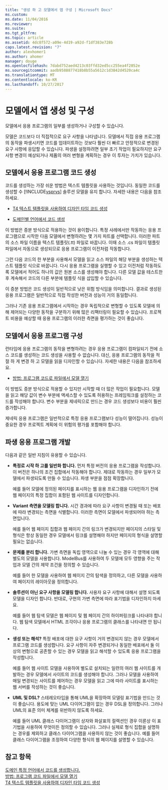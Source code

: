 ```yaml
---
title: "생성 하 고 모델에서 앱 구성 | Microsoft Docs"
ms.custom: 
ms.date: 11/04/2016
ms.reviewer: 
ms.suite: 
ms.tgt_pltfrm: 
ms.topic: article
ms.assetid: 4dc8f572-a09e-4d19-a92d-f1df383e728b
caps.latest.revision: "7"
author: alexhomer1
ms.author: ahomer
manager: douge
ms.openlocfilehash: 7dabd752aed4213c03ffd32ed5cc255ea4f2852e
ms.sourcegitcommit: aadb9588877418b8b55a5612c1d3842d4520ca4c
ms.translationtype: MT
ms.contentlocale: ko-KR
ms.lasthandoff: 10/27/2017
---
```

# <a name="generate-and-configure-your-app-from-models"></a>모델에서 앱 생성 및 구성
모델에서 응용 프로그램의 일부를 생성하거나 구성할 수 있습니다.
  
 모델은 코드보다 더 직접적으로 요구 사항을 나타냅니다. 모델에서 직접 응용 프로그램의 동작을 파생시키면 코드를 업데이트하는 것보다 훨씬 더 빠르고 안정적으로 변경된 요구 사항에 응답할 수 있습니다. 파생을 설정하려면 일부 초기 작업이 필요하지만 요구 사항 변경이 예상되거나 제품의 여러 변형을 계획하는 경우 이 투자는 가치가 있습니다.  
  
## <a name="generating-the-code-of-your-application-from-a-model"></a>모델에서 응용 프로그램 코드 생성  
 코드를 생성하는 가장 쉬운 방법은 텍스트 템플릿을 사용하는 것입니다. 동일한 코드를 생성할 수 [!INCLUDE[vsprvs](../code-quality/includes/vsprvs_md.md)] 솔루션 모델을 유지 합니다. 자세한 내용은 다음을 참조하세요.  
  
-   [T4 텍스트 템플릿을 사용하여 디자인 타임 코드 생성](../modeling/design-time-code-generation-by-using-t4-text-templates.md)  
  
-   [도메인별 언어에서 코드 생성](../modeling/generating-code-from-a-domain-specific-language.md)  
  
 이 방법은 증분 방식으로 적용하는 것이 용이합니다. 특정 사례에서만 작동하는 응용 프로그램으로 시작한 다음 모델에서 변형하려는 몇 가지 파트를 선택합니다. 이러한 파트의 소스 파일 이름을 텍스트 템플릿(.tt) 파일로 바꿉니다. 이때 소스 .cs 파일이 템플릿 파일에서 자동으로 생성되므로 응용 프로그램이 이전처럼 작동합니다.  
  
 그런 다음 코드의 한 부분을 사용해서 모델을 읽고 소스 파일의 해당 부분을 생성하는 텍스트 템플릿 식으로 바꿉니다. 다시 응용 프로그램을 실행할 수 있고 이전처럼 작동하도록 모델에서 적어도 하나의 값은 원본 소스를 생성해야 합니다. 다른 모델 값을 테스트한 후 계속해서 코드의 다른 부분에 템플릿 식을 삽입할 수 있습니다.  
  
 이 증분 방법은 코드 생성이 일반적으로 낮은 위험 방식임을 의미합니다. 결과로 생성된 응용 프로그램은 일반적으로 직접 작성한 버전과 성능이 거의 동일합니다.  
  
 그러나 기존 응용 프로그램에서 시작하는 경우 독립적으로 변형할 수 있도록 모델에 의해 제어되는 다양한 동작을 구분하기 위해 많은 리팩터링이 필요할 수 있습니다. 프로젝트 비용을 예상할 때 응용 프로그램의 이러한 측면을 평가하는 것이 좋습니다.  
  
## <a name="configuring-your-application-from-a-model"></a>모델에서 응용 프로그램 구성  
 런타임에 응용 프로그램의 동작을 변형하려는 경우 응용 프로그램이 컴파일되기 전에 소스 코드를 생성하는 코드 생성을 사용할 수 없습니다. 대신, 응용 프로그램의 동작을 적절 하 게 변경 하 고 모델을 읽을 디자인할 수 있습니다. 자세한 내용은 다음을 참조하세요.  
  
-   [방법: 프로그램 코드로 파일에서 모델 열기](../modeling/how-to-open-a-model-from-file-in-program-code.md)  
  
 이 방법도 증분 방식으로 적용할 수 있지만 시작할 때 더 많은 작업이 필요합니다. 모델을 읽고 해당 값이 변수 부분에 액세스할 수 있도록 허용하는 프레임워크를 설정하는 코드를 작성해야 합니다. 변수 부분을 제네릭으로 만드는 경우 코드 생성보다 비용이 훨씬 증가합니다.  
  
 제네릭 응용 프로그램은 일반적으로 특정 응용 프로그램보다 성능이 떨어집니다. 성능이 중요한 경우 프로젝트 계획에 이 위험의 평가를 포함해야 합니다.  
  
## <a name="developing-a-derived-application"></a>파생 응용 프로그램 개발  
 다음과 같은 일반 지침이 유용할 수 있습니다.  
  
-   **특정로 시작 하 고를 일반화 합니다.** 먼저 특정 버전의 응용 프로그램을 작성합니다. 이 버전은 하나의 조건 집합에서 작동해야 합니다. 제대로 작동하는 경우 일부가 모델에서 파생되도록 만들 수 있습니다. 파생 부분을 점점 확장합니다.  
  
     예를 들어 모델에 정의된 페이지를 표시하는 웹 응용 프로그램을 디자인하기 전에 웹 페이지의 특정 집합이 포함된 웹 사이트를 디자인합니다.  
  
-   **Variant 측면을 모델링 합니다.** 시간 경과에 따라 요구 사항이 변경될 때 또는 배포에 따라 변경되는 측면을 식별합니다. 이러한 측면이 모델에서 파생되어야 하는 측면입니다.  
  
     예를 들어 웹 페이지 집합과 웹 페이지 간의 링크가 변경되지만 페이지의 스타일 및 형식은 항상 동일한 경우 모델에서 링크를 설명해야 하지만 페이지의 형식을 설명할 필요는 없습니다.  
  
-   **문제를 분리 합니다.** 가변 측면을 독립 영역으로 나눌 수 있는 경우 각 영역에 대해 별도의 모델을 사용합니다. ModelBus를 사용하여 두 모델에 모두 영향을 주는 작업과 모델 간의 제약 조건을 정의할 수 있습니다.  
  
     예를 들어 한 모델을 사용하여 웹 페이지 간의 탐색을 정의하고, 다른 모델을 사용하여 페이지의 레이아웃을 정의합니다.
  
-   **솔루션이 아닌 요구 사항을 모델링 합니다.** 사용자 요구 사항에 대해서 설명 되도록 모델을 디자인 합니다. 반대로, 구현의 가변 측면에 따라 표기법을 디자인하지 마세요.  
  
     예를 들어 웹 탐색 모델은 웹 페이지 및 웹 페이지 간의 하이퍼링크를 나타내야 합니다. 웹 탐색 모델에서 HTML 조각이나 응용 프로그램의 클래스를 나타내면 안 됩니다.  
  
-   **생성 또는 해석?** 특정 배포에 대한 요구 사항이 거의 변경되지 않는 경우 모델에서 프로그램 코드를 생성합니다. 요구 사항이 자주 변경되거나 동일한 배포에서 둘 이상의 변형으로 공존할 수 있는 경우 모델을 읽고 해석할 수 있도록 응용 프로그램을 작성합니다.  
  
     예를 들어 웹 사이트 모델을 사용하여 별도로 설치되는 일련의 여러 웹 사이트를 개발하는 경우 모델에서 사이트의 코드를 생성해야 합니다. 그러나 모델을 사용하여 매일 변경되는 사이트를 제어하는 경우 모델을 읽고 그에 따라 사이트를 표시하는 웹 서버를 작성하는 것이 좋습니다.  
  
-   **UML 및 DSL?** 스테레오타입을 통해 UML을 확장하여 모델링 표기법을 만드는 것이 좋습니다. 용도에 맞는 UML 다이어그램이 없는 경우 DSL을 정의합니다. 그러나 UML의 표준 의미 체계를 위반하지 않도록 하세요.  
  
     예를 들어 UML 클래스 다이어그램이 상자와 화살표의 컬렉션인 경우 이론상 이 표기법을 사용하여 무엇이든 정의할 수 있습니다. 그러나 실제로 형식 집합을 설명하는 경우를 제외하고 클래스 다이어그램을 사용하지 않는 것이 좋습니다. 예를 들어 클래스 다이어그램을 조정하여 다양한 형식의 웹 페이지를 설명할 수 있습니다.  
  
## <a name="see-also"></a>참고 항목  
 [도메인 특정 언어에서 코드를 생성합니다.](../modeling/generating-code-from-a-domain-specific-language.md)   
 [방법: 프로그램 코드 파일에서 모델 열기](../modeling/how-to-open-a-model-from-file-in-program-code.md)   
 [T4 텍스트 템플릿을 사용하여 디자인 타임 코드 생성](../modeling/design-time-code-generation-by-using-t4-text-templates.md)